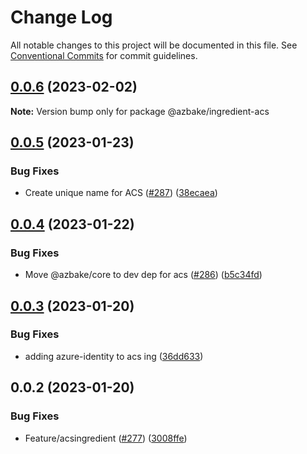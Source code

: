 # Change Log

All notable changes to this project will be documented in this file.
See [Conventional Commits](https://conventionalcommits.org) for commit guidelines.

## [0.0.6](https://github.com/HomecareHomebase/azure-bake/compare/@azbake/ingredient-acs@0.0.5...@azbake/ingredient-acs@0.0.6) (2023-02-02)

**Note:** Version bump only for package @azbake/ingredient-acs





## [0.0.5](https://github.com/HomecareHomebase/azure-bake/compare/@azbake/ingredient-acs@0.0.4...@azbake/ingredient-acs@0.0.5) (2023-01-23)


### Bug Fixes

* Create unique name for ACS ([#287](https://github.com/HomecareHomebase/azure-bake/issues/287)) ([38ecaea](https://github.com/HomecareHomebase/azure-bake/commit/38ecaeaf2abb22de02682ae2ff9ac2cb6930a1c7))





## [0.0.4](https://github.com/HomecareHomebase/azure-bake/compare/@azbake/ingredient-acs@0.0.3...@azbake/ingredient-acs@0.0.4) (2023-01-22)


### Bug Fixes

* Move @azbake/core to dev dep for acs ([#286](https://github.com/HomecareHomebase/azure-bake/issues/286)) ([b5c34fd](https://github.com/HomecareHomebase/azure-bake/commit/b5c34fda5db71fb49706a3352eb2d1860595cbe0))





## [0.0.3](https://github.com/HomecareHomebase/azure-bake/compare/@azbake/ingredient-acs@0.0.2...@azbake/ingredient-acs@0.0.3) (2023-01-20)


### Bug Fixes

* adding azure-identity to acs ing ([36dd633](https://github.com/HomecareHomebase/azure-bake/commit/36dd6334eb6153bdcdf30975c8e12617fa8bb81a))





## 0.0.2 (2023-01-20)


### Bug Fixes

* Feature/acsingredient ([#277](https://github.com/HomecareHomebase/azure-bake/issues/277)) ([3008ffe](https://github.com/HomecareHomebase/azure-bake/commit/3008ffeff09c6a2ca0c02643d278604674b2fc36))
